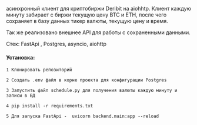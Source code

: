 асинхронный клиент для криптобиржи Deribit на aiohhtp.
Клиент каждую минуту забирает с биржи текущую цену BTC и ETH, после
чего сохраняет в базу данных тикер валюты, текущую цену и время.

Так же реализовано внешнее API для работы с сохраненными данными.

Стек:
FastApi , Postgres, asyncio, aiohttp

#### Установка:

```
1 Клонировать репозиторий

2 Создать .env файл в корне проекта для конфигурации Postgres

3 Запустить файл schedule.py для получения валюты каждую минуту и записи в БД

4 pip install -r requirements.txt

5 Для запуска FastApi -  uvicorn backend.main:app --reload
```



